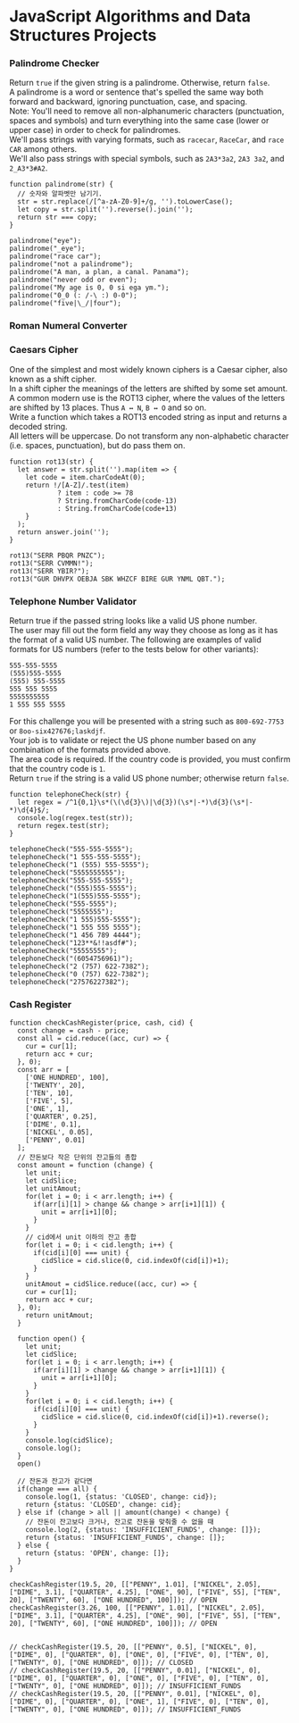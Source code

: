 # JavaScript Algorithms and Data Structures Projects

### Palindrome Checker
Return `true` if the given string is a palindrome. Otherwise, return `false`.  
A palindrome is a word or sentence that's spelled the same way both forward and backward, ignoring punctuation, case, and spacing.  
Note: You'll need to remove all non-alphanumeric characters (punctuation, spaces and symbols) and turn everything into the same case (lower or upper case) in order to check for palindromes.  
We'll pass strings with varying formats, such as `racecar`, `RaceCar`, and `race CAR` among others.  
We'll also pass strings with special symbols, such as `2A3*3a2`, `2A3 3a2`, and `2_A3*3#A2`.
```
function palindrome(str) {
  // 숫자와 알파벳만 남기기.
  str = str.replace(/[^a-zA-Z0-9]+/g, '').toLowerCase();
  let copy = str.split('').reverse().join('');
  return str === copy;
}

palindrome("eye");
palindrome("_eye");
palindrome("race car");
palindrome("not a palindrome");
palindrome("A man, a plan, a canal. Panama");
palindrome("never odd or even");
palindrome("My age is 0, 0 si ega ym.");
palindrome("0_0 (: /-\ :) 0-0");
palindrome("five|\_/|four");
```

### Roman Numeral Converter

### Caesars Cipher
One of the simplest and most widely known ciphers is a Caesar cipher, also known as a shift cipher.  
In a shift cipher the meanings of the letters are shifted by some set amount.  
A common modern use is the ROT13 cipher, where the values of the letters are shifted by 13 places. Thus `A ↔ N`, `B ↔ O` and so on.  
Write a function which takes a ROT13 encoded string as input and returns a decoded string.  
All letters will be uppercase. Do not transform any non-alphabetic character (i.e. spaces, punctuation), but do pass them on.  
```
function rot13(str) {
  let answer = str.split('').map(item => {
    let code = item.charCodeAt(0);
    return !/[A-Z]/.test(item)
            ? item : code >= 78
            ? String.fromCharCode(code-13)
            : String.fromCharCode(code+13)
    }
  );
  return answer.join('');
}

rot13("SERR PBQR PNZC");
rot13("SERR CVMMN!");
rot13("SERR YBIR?");
rot13("GUR DHVPX OEBJA SBK WHZCF BIRE GUR YNML QBT.");
```

### Telephone Number Validator
Return true if the passed string looks like a valid US phone number.  
The user may fill out the form field any way they choose as long as it has the format of a valid US number. The following are examples of valid formats for US numbers (refer to the tests below for other variants):
```
555-555-5555
(555)555-5555
(555) 555-5555
555 555 5555
5555555555
1 555 555 5555
```
For this challenge you will be presented with a string such as `800-692-7753` or `8oo-six427676;laskdjf`.  
Your job is to validate or reject the US phone number based on any combination of the formats provided above.  
The area code is required. If the country code is provided, you must confirm that the country code is `1`.  
Return `true` if the string is a valid US phone number; otherwise return `false`.

```
function telephoneCheck(str) {
  let regex = /^1{0,1}\s*(\(\d{3}\)|\d{3})(\s*|-*)\d{3}(\s*|-*)\d{4}$/;
  console.log(regex.test(str));
  return regex.test(str);
}

telephoneCheck("555-555-5555");
telephoneCheck("1 555-555-5555");
telephoneCheck("1 (555) 555-5555");
telephoneCheck("5555555555");
telephoneCheck("555-555-5555");
telephoneCheck("(555)555-5555");
telephoneCheck("1(555)555-5555");
telephoneCheck("555-5555");
telephoneCheck("5555555");
telephoneCheck("1 555)555-5555");
telephoneCheck("1 555 555 5555");
telephoneCheck("1 456 789 4444");
telephoneCheck("123**&!!asdf#");
telephoneCheck("55555555");
telephoneCheck("(6054756961)");
telephoneCheck("2 (757) 622-7382");
telephoneCheck("0 (757) 622-7382");
telephoneCheck("27576227382");
```

### Cash Register
```
function checkCashRegister(price, cash, cid) {
  const change = cash - price;
  const all = cid.reduce((acc, cur) => {
    cur = cur[1];
    return acc + cur;
  }, 0);
  const arr = [
    ['ONE HUNDRED', 100],
    ['TWENTY', 20],
    ['TEN', 10],
    ['FIVE', 5],
    ['ONE', 1],
    ['QUARTER', 0.25],
    ['DIME', 0.1],
    ['NICKEL', 0.05],
    ['PENNY', 0.01]
  ];
  // 잔돈보다 작은 단위의 잔고들의 총합
  const amount = function (change) {
    let unit;
    let cidSlice;
    let unitAmout;
    for(let i = 0; i < arr.length; i++) {
      if(arr[i][1] > change && change > arr[i+1][1]) {
        unit = arr[i+1][0];
      }
    }
    // cid에서 unit 이하의 잔고 총합
    for(let i = 0; i < cid.length; i++) {
      if(cid[i][0] === unit) {
        cidSlice = cid.slice(0, cid.indexOf(cid[i])+1);
      }
    }
    unitAmout = cidSlice.reduce((acc, cur) => {
    cur = cur[1];
    return acc + cur;
  }, 0);
    return unitAmout;
  }

  function open() {
    let unit;
    let cidSlice;
    for(let i = 0; i < arr.length; i++) {
      if(arr[i][1] > change && change > arr[i+1][1]) {
        unit = arr[i+1][0];
      }
    }
    for(let i = 0; i < cid.length; i++) {
      if(cid[i][0] === unit) {
        cidSlice = cid.slice(0, cid.indexOf(cid[i])+1).reverse();
      }
    }
    console.log(cidSlice);
    console.log();
  }
  open()

  // 잔돈과 잔고가 같다면
  if(change === all) {
    console.log(1, {status: 'CLOSED', change: cid});
    return {status: 'CLOSED', change: cid};
  } else if (change > all || amount(change) < change) {
    // 잔돈이 잔고보다 크거나, 잔고로 잔돈을 맞춰줄 수 없을 때
    console.log(2, {status: 'INSUFFICIENT_FUNDS', change: []});
    return {status: 'INSUFFICIENT_FUNDS', change: []};
  } else {
    return {status: 'OPEN', change: []};
  }
}

checkCashRegister(19.5, 20, [["PENNY", 1.01], ["NICKEL", 2.05], ["DIME", 3.1], ["QUARTER", 4.25], ["ONE", 90], ["FIVE", 55], ["TEN", 20], ["TWENTY", 60], ["ONE HUNDRED", 100]]); // OPEN
checkCashRegister(3.26, 100, [["PENNY", 1.01], ["NICKEL", 2.05], ["DIME", 3.1], ["QUARTER", 4.25], ["ONE", 90], ["FIVE", 55], ["TEN", 20], ["TWENTY", 60], ["ONE HUNDRED", 100]]); // OPEN


// checkCashRegister(19.5, 20, [["PENNY", 0.5], ["NICKEL", 0], ["DIME", 0], ["QUARTER", 0], ["ONE", 0], ["FIVE", 0], ["TEN", 0], ["TWENTY", 0], ["ONE HUNDRED", 0]]); // CLOSED
// checkCashRegister(19.5, 20, [["PENNY", 0.01], ["NICKEL", 0], ["DIME", 0], ["QUARTER", 0], ["ONE", 0], ["FIVE", 0], ["TEN", 0], ["TWENTY", 0], ["ONE HUNDRED", 0]]); // INSUFFICIENT_FUNDS
// checkCashRegister(19.5, 20, [["PENNY", 0.01], ["NICKEL", 0], ["DIME", 0], ["QUARTER", 0], ["ONE", 1], ["FIVE", 0], ["TEN", 0], ["TWENTY", 0], ["ONE HUNDRED", 0]]); // INSUFFICIENT_FUNDS
```

